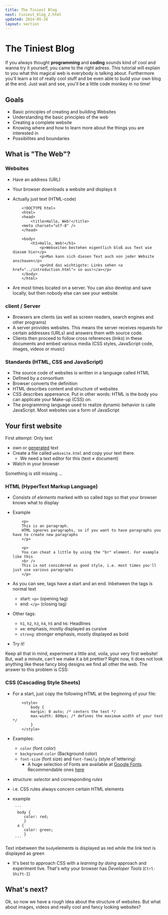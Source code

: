 ```yaml
---
title: The Tiniest Blog
next: tiniest_blog_2.html
updated: 2014-05-26
layout: section
---
```


# The Tiniest Blog

If you always thought __programming__ and __coding__ sounds kind of cool and wanna try it yourself, you came to the right adress.
This tutorial will explain to you what this magical web is everybody is talking about. Furthermore you'll learn a lot of really cool stuff and be even able to build your own blog at the end. Just wait and see, you'll be a little code monkey in no time!

## Goals
* Basic principles of creating and building Websites
* Understanding the basic principles of the web
* Creating a complete website
* Knowing where and how to learn more about the things you are interested in
* Possibilites and boundaries 

## What is "The Web"?

### Websites

* Have an address (URL)
* Your browser downloads a website and displays it
* Actually just text (HTML-code)

    ```
        <!DOCTYPE html>
        <html>
        <head>
            <title>Hallo, Web!</title>
        <meta charset="utf-8" />
        </head>
  
        <body>
            <h1>Hallo, Web!</h1>
                <p>Webseiten bestehen eigentlich bloß aus Text wie diesem hier</p>
                <p>Man kann sich diesen Text auch von jeder Website anschauen</p>
                <p>Und das wichtigste: Links sehen <a href="../introduction.html"> so aus!</a></p>
        </body>
        </html>
    ```
    
* Are most times located on a server. You can also develop and save locally, but then nobody else can see your website.

### client / Server

* Browsers are clients (as well as screen readers, search engines and other programs)
* A server provides websites. This means the server receives requests for certain addresses (URLs) and answers them with source code.
* Clients then proceed to follow cross references (links) in these documents and embed various media (CSS styles, JavaScript code, images, videos or music)

### Standards (HTML, CSS and JavaScript)

* The source code of websites is written in a language called HTML
* Defined by a consortium
* Browser converts the definition
* HTML describes content and structure of websites
* CSS describes appereance. Put in other words: HTML is the body you can applicate your Make-up (CSS) on.
* The programming language used to realize dynamic behavior is calle JavaScript. Most websites use a form of JavaScript


## Your first website

First attempt: Only text

* own or [generated](http://loripsum.net/api/5/plaintext) text
* Create a file called `webseite.html` and copy your text there.
  - We need a text editor for this (text ≠ document)
* Watch in your browser 

Something is still missing ...

### HTML (HyperText Markup Language)

* Consists of *elements* marked with so called *tags* so that your browser knows what to display
* Example

    ```
        <p>
        This is an paragraph.
        HTML ignores paragraphs, so if you want to have paragraphs you have to create new paragraphs
        </p>
    
        <p>
        You can cheat a little by using the "br" element. For example like this
        <br />
        This is not considered as good style, i.e. most times you'll just use various paragraphs
        </p>
    ```

* As you can see, tags have a start and an end. Inbetween the tags is normal text
  - start: `<p>` (opening tag)
  - end: `</p>` (closing tag)
* Other tags:
  - `h1`, `h2`, `h3`, `h4`, `h5` and `h6`: Headlines
  - `em`: emphasis, mostly displayed as cursive
  - `strong`: stronger emphasis, mostly displayed as bold
* Try it!

Keep all that in mind, experiment a little and, voila, your very first website! But, wait a minute, can't we make it a bit prettier? Right now, it does not look anything like these fancy blog designs we find all other the web. The answer to this problem is CSS:

### CSS (Cascading Style Sheets)

* For a start, just copy the following HTML at the beginning of your file:

    ```
        <style>
            body {
            margin: 0 auto; /* centers the text */
            max-width: 800px; /* defines the maximum width of your text */
            }
        </style>
    ```

* Examples:
  - `color` (font color)
  - `background-color` (Background color)
  - `font-size` (font size) and `font-family` (style of lettering)
    + A huge selection of Fonts are available at [Google Fonts](http://google.com/fonts). Recommendable ones [here](http://www.smashingmagazine.com/2014/03/12/taking-a-second-look-at-free-fonts/)
* structure: *selector* and corresponding *rules*
 - i.e. CSS rules always concern certain HTML elements
 - example

        ```
         body {
            color: red;
            }
         a {
            color: green;
            }
        ```

Text inbetween the `body`elements is displayed as red while the link text is displayed as green
* It's best to approach CSS with a *learning by doing* approach and experiment live. That's why your browser has _Developer Tools_  (`Ctrl-Shift-I`)

## What's next?

Ok, so now we have a rough idea about the structure of websites. But what about images, videos and really cool and fancy looking websites?




